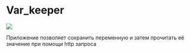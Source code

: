 # Var_keeper


![](https://github.com/VladimirChabanov/fake_keeper/actions/workflows/e2e_test_app.yml/badge.svg)

Приложение  позволяет сохранить  переменную  и затем прочитать её значение при помощи http запроса